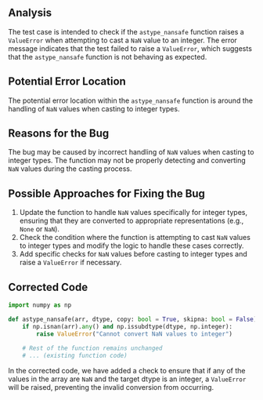 ## Analysis
The test case is intended to check if the `astype_nansafe` function raises a `ValueError` when attempting to cast a `NaN` value to an integer. The error message indicates that the test failed to raise a `ValueError`, which suggests that the `astype_nansafe` function is not behaving as expected.

## Potential Error Location
The potential error location within the `astype_nansafe` function is around the handling of `NaN` values when casting to integer types.

## Reasons for the Bug
The bug may be caused by incorrect handling of `NaN` values when casting to integer types. The function may not be properly detecting and converting `NaN` values during the casting process.

## Possible Approaches for Fixing the Bug
1. Update the function to handle `NaN` values specifically for integer types, ensuring that they are converted to appropriate representations (e.g., `None` or `NaN`).
2. Check the condition where the function is attempting to cast `NaN` values to integer types and modify the logic to handle these cases correctly.
3. Add specific checks for `NaN` values before casting to integer types and raise a `ValueError` if necessary.

## Corrected Code

```python
import numpy as np

def astype_nansafe(arr, dtype, copy: bool = True, skipna: bool = False):
    if np.isnan(arr).any() and np.issubdtype(dtype, np.integer):
        raise ValueError("Cannot convert NaN values to integer")
    
    # Rest of the function remains unchanged
    # ... (existing function code)
```
In the corrected code, we have added a check to ensure that if any of the values in the array are `NaN` and the target dtype is an integer, a `ValueError` will be raised, preventing the invalid conversion from occurring.